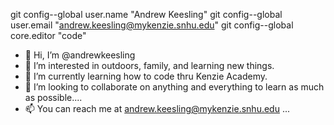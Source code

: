 git config--global user.name "Andrew Keesling"
git config--global user.email "andrew.keesling@mykenzie.snhu.edu"
git config--global core.editor "code"
- 👋 Hi, I’m @andrewkeesling
- 👀 I’m interested in outdoors, family, and learning new things.
- 🌱 I’m currently learning how to code thru Kenzie Academy.
- 💞️ I’m looking to collaborate on anything and everything to learn as much as possible....
- 📫 You can reach me at andrew.keesling@mykenzie.snhu.edu ...

<!---
andrewkeesling/andrewkeesling is a ✨ special ✨ repository because its `README.md` (this file) appears on your GitHub profile.
You can click the Preview link to take a look at your changes.
--->
